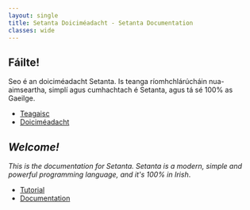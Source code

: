 ```yaml
---
layout: single
title: Setanta Doiciméadacht - Setanta Documentation
classes: wide
---
```


## Fáilte!

Seo é an doiciméadacht Setanta. Is teanga ríomhchlárúcháin nua-aimseartha, simplí agus cumhachtach é Setanta, agus tá sé 100% as Gaeilge.

- [Teagaisc](/gaeilge/01-tosaigh)
- [Doiciméadacht](/ga-docs/00-tosaigh)

## *Welcome!*

*This is the documentation for Setanta. Setanta is a modern, simple and powerful programming language, and it's 100% in Irish*.

- [Tutorial](/english/01-start)
- [Documentation](/en-docs/00-start)
